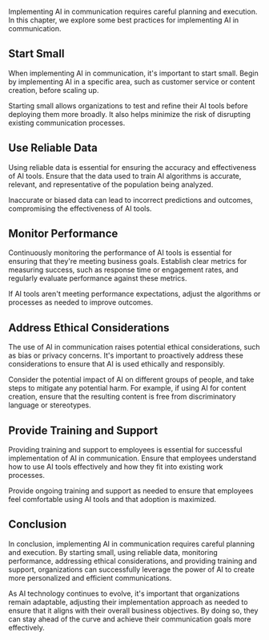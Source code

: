 
Implementing AI in communication requires careful planning and execution. In this chapter, we explore some best practices for implementing AI in communication.

Start Small
-----------

When implementing AI in communication, it's important to start small. Begin by implementing AI in a specific area, such as customer service or content creation, before scaling up.

Starting small allows organizations to test and refine their AI tools before deploying them more broadly. It also helps minimize the risk of disrupting existing communication processes.

Use Reliable Data
-----------------

Using reliable data is essential for ensuring the accuracy and effectiveness of AI tools. Ensure that the data used to train AI algorithms is accurate, relevant, and representative of the population being analyzed.

Inaccurate or biased data can lead to incorrect predictions and outcomes, compromising the effectiveness of AI tools.

Monitor Performance
-------------------

Continuously monitoring the performance of AI tools is essential for ensuring that they're meeting business goals. Establish clear metrics for measuring success, such as response time or engagement rates, and regularly evaluate performance against these metrics.

If AI tools aren't meeting performance expectations, adjust the algorithms or processes as needed to improve outcomes.

Address Ethical Considerations
------------------------------

The use of AI in communication raises potential ethical considerations, such as bias or privacy concerns. It's important to proactively address these considerations to ensure that AI is used ethically and responsibly.

Consider the potential impact of AI on different groups of people, and take steps to mitigate any potential harm. For example, if using AI for content creation, ensure that the resulting content is free from discriminatory language or stereotypes.

Provide Training and Support
----------------------------

Providing training and support to employees is essential for successful implementation of AI in communication. Ensure that employees understand how to use AI tools effectively and how they fit into existing work processes.

Provide ongoing training and support as needed to ensure that employees feel comfortable using AI tools and that adoption is maximized.

Conclusion
----------

In conclusion, implementing AI in communication requires careful planning and execution. By starting small, using reliable data, monitoring performance, addressing ethical considerations, and providing training and support, organizations can successfully leverage the power of AI to create more personalized and efficient communications.

As AI technology continues to evolve, it's important that organizations remain adaptable, adjusting their implementation approach as needed to ensure that it aligns with their overall business objectives. By doing so, they can stay ahead of the curve and achieve their communication goals more effectively.

